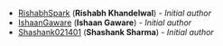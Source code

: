 <!-- Please use this format to add your contributions to this file -->
<!-- [SocialUsernameName](Profile-Url) (**Your Name**) - _Description of your contribution in a few words_ -->

- [RishabhSpark](https://github.com/RishabhSpark/) (**Rishabh Khandelwal**) - _Initial author_
- [IshaanGaware](https://github.com/IshaanGaware/) (**Ishaan Gaware**) - _Initial author_
- [Shashank021401](https://github.com/Shashank021401/) (**Shashank Sharma**) - _Initial author_